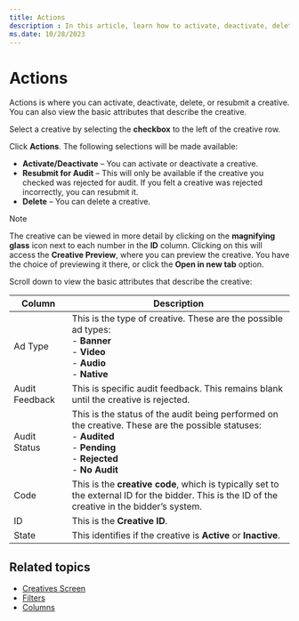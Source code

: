 ```yaml
---
title: Actions
description : In this article, learn how to activate, deactivate, delete, or resubmit a creative using Actions.
ms.date: 10/28/2023
---
```


# Actions

Actions is where you can activate, deactivate, delete, or resubmit a creative. You can also view the basic attributes that describe the creative.

Select a creative by selecting the **checkbox** to the left of the creative row.

Click **Actions**. The following selections will be made available:

- **Activate/Deactivate** – You can activate or deactivate a creative.
- **Resubmit for Audit** – This will only be available if the creative you checked was rejected for audit. If you felt a creative was rejected incorrectly, you can resubmit it.
- **Delete** – You can delete a creative.

> [!NOTE]
> The creative can be viewed in more detail by clicking on the **magnifying glass** icon next to each number in the **ID** column. Clicking on this will access the **Creative Preview**, where you can preview the creative. You have the choice of previewing it there, or click the **Open in new tab** option.

Scroll down to view the basic attributes that describe the creative:

| Column | Description |
|---|---|
| Ad Type | This is the type of creative. These are the possible ad types: <br> - **Banner** <br> - **Video** <br> - **Audio** <br> - **Native** |
| Audit Feedback | This is specific audit feedback. This remains blank until the creative is rejected. |
| Audit Status | This is the status of the audit being performed on the creative. These are the possible statuses: <br> - **Audited** <br> - **Pending** <br> - **Rejected** <br> - **No Audit** |
| Code | This is the **creative code**, which is typically set to the external ID for the bidder. This is the ID of the creative in the bidder’s system. |
| ID | This is the **Creative ID**. |
| State | This identifies if the creative is **Active** or **Inactive**. |

## Related topics

- [Creatives Screen](creatives-screen.md)
- [Filters](filters.md)
- [Columns](columns.md)
